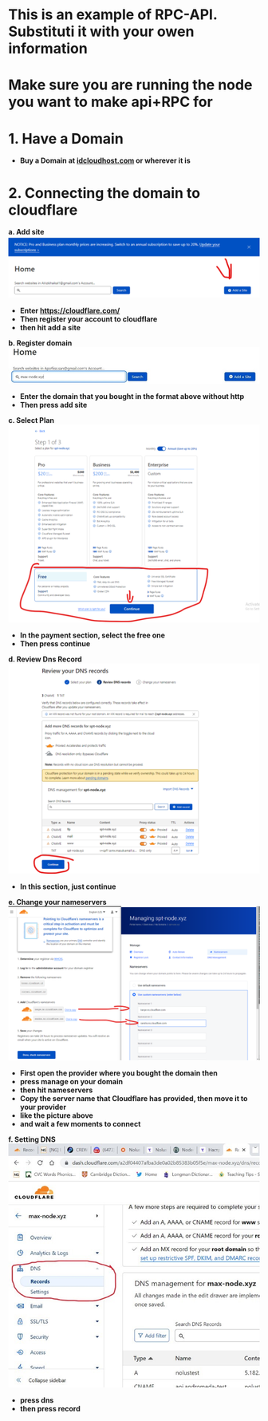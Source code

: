 # This is an example of RPC-API. Substituti it with your owen information

# Make sure you are running the node you want to make api+RPC for

# 1. Have a Domain
- **Buy a Domain at [idcloudhost.com](https://idcloudhost.com/) or wherever it is**

# 2. Connecting the domain to cloudflare

**a. Add site**
![Image alt](https://github.com/Node-max/HOW-TO-MAKE-RPC-API/blob/main/foto/2.png)

- **Enter https://cloudflare.com/**
- **Then register your account to cloudflare**
- **then hit add a site**

**b. Register domain**
![Image alt](https://github.com/Node-max/HOW-TO-MAKE-RPC-API/blob/main/foto/3.jpg)

- **Enter the domain that you bought in the format above without http**
- **Then press add site**

**c. Select Plan**
![Image alt](https://github.com/Node-max/HOW-TO-MAKE-RPC-API/blob/main/foto/4.png)

- **In the payment section, select the free one** 
- **Then press continue**

**d. Review Dns Record**
![Image alt](https://github.com/Node-max/HOW-TO-MAKE-RPC-API/blob/main/foto/5.png)

- **In this section, just continue**

**e. Change your nameservers**
![Image alt](https://github.com/Node-max/HOW-TO-MAKE-RPC-API/blob/main/foto/6.png)

- **First open the provider where you bought the domain then**
- **press manage on your domain**
- **then hit nameservers**
- **Copy the server name that Cloudflare has provided, then move it to your provider**
- **like the picture above**
- **and wait a few moments to connect**

**f. Setting DNS**
![Image alt](https://github.com/Node-max/HOW-TO-MAKE-RPC-API/blob/main/foto/7.jpg)

- **press dns**
- **then press record**
